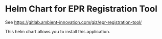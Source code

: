 # Helm Chart for EPR Registration Tool

See https://gitlab.ambient-innovation.com/giz/epr-registration-tool/

This helm chart allows you to install this application.
